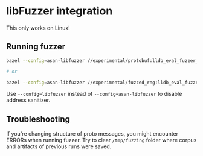 # libFuzzer integration

This only works on Linux!

## Running fuzzer

```bash
bazel --config=asan-libfuzzer //experimental/protobuf:lldb_eval_fuzzer_run

# or

bazel --config=asan-libfuzzer //experimental/fuzzed_rng:lldb_eval_fuzzer_run
```

Use `--config=libfuzzer` instead of `--config=asan-libfuzzer` to disable
address sanitizer.

## Troubleshooting

If you're changing structure of proto messages, you might encounter ERRORs when
running fuzzer. Try to clear `/tmp/fuzzing` folder where corpus and artifacts
of previous runs were saved.
